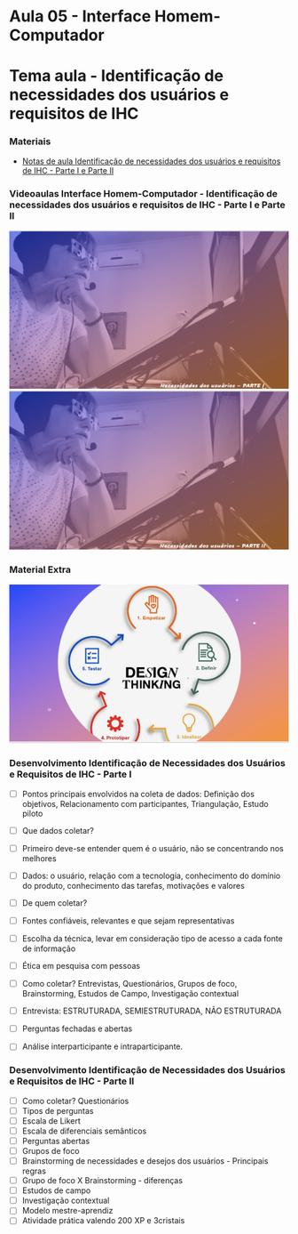 # Aula 05 - Interface Homem-Computador
# Tema aula - Identificação de necessidades dos usuários e requisitos de IHC


### Materiais
- [Notas de aula Identificação de necessidades dos usuários e requisitos de IHC - Parte I e Parte II](identificacao_necessidades_usuarios_requisitos_ihc.pdf)


### Videoaulas Interface Homem-Computador -  Identificação de necessidades dos usuários e requisitos de IHC - Parte I e Parte II
[![Identificação de Necessidades dos Usuários e Requisitos de IHC - Parte I](capa_10.png)](https://youtu.be/JN7ojIqVpVY)
[![Identificação de Necessidades dos Usuários e Requisitos de IHC - Parte II](capa_11.png)](https://youtu.be/H2m1vJw7gmY)

### Material Extra
[![Design Thinking - Um exemplo de Brainstorming](design.png)](https://www.youtube.com/watch?v=iZbXiWNeYcg)

### Desenvolvimento Identificação de Necessidades dos Usuários e Requisitos de IHC - Parte I 

- [ ]  Pontos principais envolvidos na coleta de dados: Definição dos objetivos, Relacionamento com participantes, Triangulação, Estudo piloto
- [ ]  Que dados coletar?
- [ ]  Primeiro deve-se entender quem é o usuário, não se concentrando nos melhores
- [ ]  Dados: o usuário, relação com a tecnologia, conhecimento do domínio do produto, conhecimento das tarefas, motivações e valores
- [ ]  De quem coletar? 
- [ ]  Fontes confiáveis, relevantes e que sejam representativas
- [ ]  Escolha da técnica, levar em consideração tipo de acesso a cada fonte de informação
- [ ]  Ética em pesquisa com pessoas
- [ ]  Como coletar? Entrevistas, Questionários, Grupos de foco, Brainstorming, Estudos de Campo, Investigação contextual
- [ ]  Entrevista: ESTRUTURADA, SEMIESTRUTURADA, NÃO ESTRUTURADA
- [ ]  Perguntas fechadas e abertas
- [ ]  Análise interparticipante e intraparticipante.


### Desenvolvimento Identificação de Necessidades dos Usuários e Requisitos de IHC - Parte II 

- [ ]  Como coletar? Questionários
- [ ]  Tipos de perguntas
- [ ]  Escala de Likert
- [ ]  Escala de diferenciais semânticos
- [ ]  Perguntas abertas
- [ ]  Grupos de foco
- [ ]  Brainstorming de necessidades e desejos dos usuários - Principais regras
- [ ]  Grupo de foco X Brainstorming - diferenças
- [ ]  Estudos de campo
- [ ]  Investigação contextual
- [ ]  Modelo mestre-aprendiz
- [ ]  Atividade prática valendo 200 XP e 3cristais
